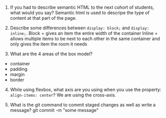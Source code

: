 1. If you had to describe semantic HTML to the next cohort of students, what would you say?
Semantic html is used to descripe the type of content at that part of the page.

2. Describe some differences between ```display: block;``` and ```display: inline;```.
Block = gives an item the entire width of the container
Inline = allows multiple items to be next to each other in the same container and only gives the item the room it needs

3. What are the 4 areas of the box model?
- container
- padding
- margin
- border

4. While using flexbox, what axis are you using when you use the property: ```align-items: center```?
We are using the cross-axis.

5. What is the git command to commit staged changes as well as write a message? 
git commit -m "some message"
